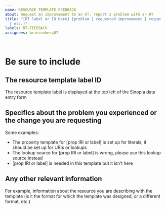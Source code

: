 ```yaml
---
name: RESOURCE TEMPLATE FEEDBACK
about: Request an improvement to an RT, report a problem with an RT
title: "[RT label or ID here] [problem | requested improvement | requested change
  | etc.]"
labels: RT-FEEDBACK
assignees: briesenberg07

---
```


# Be sure to include
## The resource template label ID
The resource template label is displayed at the top left of the Sinopia data entry form
## Specifics about the problem you experienced or the change you are requesting
Some examples:
- The property template for [prop IRI or label] is set up for literals, it should be set up for URIs or lookups
- The lookup source for [prop IRI or label] is wrong, please use this lookup source instead
- [prop IRI or label] is needed in this template but it isn't here
## Any other relevant information
For example, information about the resource you are describing with the template (is it the format for which the template was designed, or a different format, etc.)
